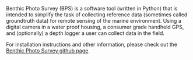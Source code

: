 Benthic Photo Survey (BPS) is a software tool (written in Python) that is intended to simplify the task of collecting reference data (sometimes called groundtruth data) for remote sensing of the marine environment. Using a digital camera in a water proof housing, a consumer grade handheld GPS, and (optionally) a depth logger a user can collect data in the field.

For installation instructions and other information, please check out the [Benthic Photo Survey github page](http://jkibele.github.io/benthic_photo_survey/).